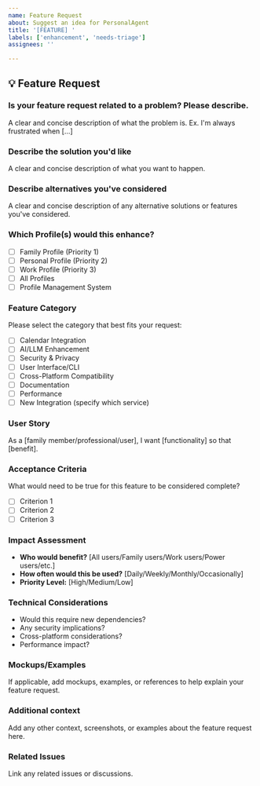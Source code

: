 ```yaml
---
name: Feature Request
about: Suggest an idea for PersonalAgent
title: '[FEATURE] '
labels: ['enhancement', 'needs-triage']
assignees: ''

---
```


## 💡 Feature Request

### **Is your feature request related to a problem? Please describe.**
A clear and concise description of what the problem is. Ex. I'm always frustrated when [...]

### **Describe the solution you'd like**
A clear and concise description of what you want to happen.

### **Describe alternatives you've considered**
A clear and concise description of any alternative solutions or features you've considered.

### **Which Profile(s) would this enhance?**
- [ ] Family Profile (Priority 1)
- [ ] Personal Profile (Priority 2) 
- [ ] Work Profile (Priority 3)
- [ ] All Profiles
- [ ] Profile Management System

### **Feature Category**
Please select the category that best fits your request:
- [ ] Calendar Integration
- [ ] AI/LLM Enhancement
- [ ] Security & Privacy
- [ ] User Interface/CLI
- [ ] Cross-Platform Compatibility
- [ ] Documentation
- [ ] Performance
- [ ] New Integration (specify which service)

### **User Story**
As a [family member/professional/user], I want [functionality] so that [benefit].

### **Acceptance Criteria**
What would need to be true for this feature to be considered complete?
- [ ] Criterion 1
- [ ] Criterion 2
- [ ] Criterion 3

### **Impact Assessment**
- **Who would benefit?** [All users/Family users/Work users/Power users/etc.]
- **How often would this be used?** [Daily/Weekly/Monthly/Occasionally]
- **Priority Level:** [High/Medium/Low]

### **Technical Considerations**
- Would this require new dependencies?
- Any security implications?
- Cross-platform considerations?
- Performance impact?

### **Mockups/Examples**
If applicable, add mockups, examples, or references to help explain your feature request.

### **Additional context**
Add any other context, screenshots, or examples about the feature request here.

### **Related Issues**
Link any related issues or discussions.
